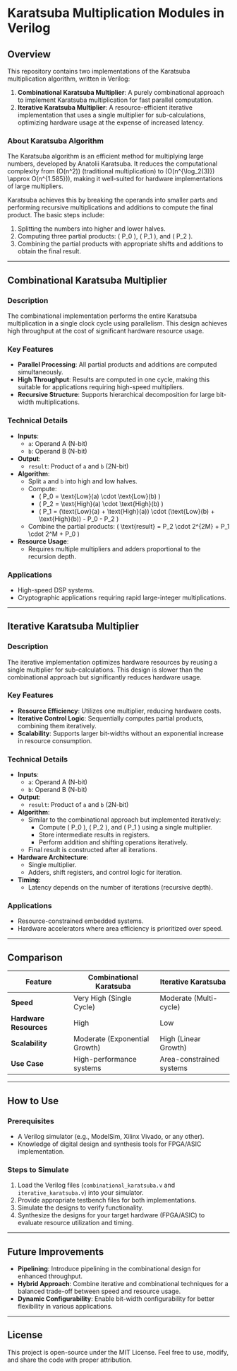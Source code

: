 # Karatsuba Multiplication Modules in Verilog

## Overview

This repository contains two implementations of the Karatsuba multiplication algorithm, written in Verilog:

1. **Combinational Karatsuba Multiplier**: A purely combinational approach to implement Karatsuba multiplication for fast parallel computation.
2. **Iterative Karatsuba Multiplier**: A resource-efficient iterative implementation that uses a single multiplier for sub-calculations, optimizing hardware usage at the expense of increased latency.

### About Karatsuba Algorithm
The Karatsuba algorithm is an efficient method for multiplying large numbers, developed by Anatolii Karatsuba. It reduces the computational complexity from \(O(n^2)\) (traditional multiplication) to \(O(n^{\log_2(3)}) \approx O(n^{1.585})\), making it well-suited for hardware implementations of large multipliers.

Karatsuba achieves this by breaking the operands into smaller parts and performing recursive multiplications and additions to compute the final product. The basic steps include:
1. Splitting the numbers into higher and lower halves.
2. Computing three partial products: \( P_0 \), \( P_1 \), and \( P_2 \).
3. Combining the partial products with appropriate shifts and additions to obtain the final result.

---

## Combinational Karatsuba Multiplier

### Description
The combinational implementation performs the entire Karatsuba multiplication in a single clock cycle using parallelism. This design achieves high throughput at the cost of significant hardware resource usage.

### Key Features
- **Parallel Processing**: All partial products and additions are computed simultaneously.
- **High Throughput**: Results are computed in one cycle, making this suitable for applications requiring high-speed multipliers.
- **Recursive Structure**: Supports hierarchical decomposition for large bit-width multiplications.

### Technical Details
- **Inputs**:
  - `a`: Operand A (N-bit)
  - `b`: Operand B (N-bit)
- **Output**:
  - `result`: Product of `a` and `b` (2N-bit)
- **Algorithm**:
  - Split `a` and `b` into high and low halves.
  - Compute:
    - \( P_0 = \text{Low}(a) \cdot \text{Low}(b) \)
    - \( P_2 = \text{High}(a) \cdot \text{High}(b) \)
    - \( P_1 = (\text{Low}(a) + \text{High}(a)) \cdot (\text{Low}(b) + \text{High}(b)) - P_0 - P_2 \)
  - Combine the partial products:
    \( \text{result} = P_2 \cdot 2^{2M} + P_1 \cdot 2^M + P_0 \)
- **Resource Usage**:
  - Requires multiple multipliers and adders proportional to the recursion depth.

### Applications
- High-speed DSP systems.
- Cryptographic applications requiring rapid large-integer multiplications.

---

## Iterative Karatsuba Multiplier

### Description
The iterative implementation optimizes hardware resources by reusing a single multiplier for sub-calculations. This design is slower than the combinational approach but significantly reduces hardware usage.

### Key Features
- **Resource Efficiency**: Utilizes one multiplier, reducing hardware costs.
- **Iterative Control Logic**: Sequentially computes partial products, combining them iteratively.
- **Scalability**: Supports larger bit-widths without an exponential increase in resource consumption.

### Technical Details
- **Inputs**:
  - `a`: Operand A (N-bit)
  - `b`: Operand B (N-bit)
- **Output**:
  - `result`: Product of `a` and `b` (2N-bit)
- **Algorithm**:
  - Similar to the combinational approach but implemented iteratively:
    - Compute \( P_0 \), \( P_2 \), and \( P_1 \) using a single multiplier.
    - Store intermediate results in registers.
    - Perform addition and shifting operations iteratively.
  - Final result is constructed after all iterations.
- **Hardware Architecture**:
  - Single multiplier.
  - Adders, shift registers, and control logic for iteration.
- **Timing**:
  - Latency depends on the number of iterations (recursive depth).

### Applications
- Resource-constrained embedded systems.
- Hardware accelerators where area efficiency is prioritized over speed.

---

## Comparison

| Feature                  | Combinational Karatsuba       | Iterative Karatsuba         |
|--------------------------|-------------------------------|-----------------------------|
| **Speed**                | Very High (Single Cycle)      | Moderate (Multi-cycle)      |
| **Hardware Resources**   | High                         | Low                         |
| **Scalability**          | Moderate (Exponential Growth)| High (Linear Growth)        |
| **Use Case**             | High-performance systems      | Area-constrained systems    |

---

## How to Use

### Prerequisites
- A Verilog simulator (e.g., ModelSim, Xilinx Vivado, or any other).
- Knowledge of digital design and synthesis tools for FPGA/ASIC implementation.

### Steps to Simulate
1. Load the Verilog files (`combinational_karatsuba.v` and `iterative_karatsuba.v`) into your simulator.
2. Provide appropriate testbench files for both implementations.
3. Simulate the designs to verify functionality.
4. Synthesize the designs for your target hardware (FPGA/ASIC) to evaluate resource utilization and timing.

---

## Future Improvements
- **Pipelining**: Introduce pipelining in the combinational design for enhanced throughput.
- **Hybrid Approach**: Combine iterative and combinational techniques for a balanced trade-off between speed and resource usage.
- **Dynamic Configurability**: Enable bit-width configurability for better flexibility in various applications.

---

## License
This project is open-source under the MIT License. Feel free to use, modify, and share the code with proper attribution.
